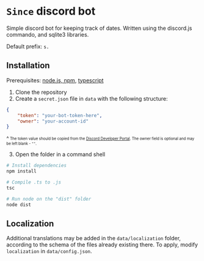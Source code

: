 # `Since` discord bot

Simple discord bot for keeping track of dates.
Written using the discord.js commando, and sqlite3 libraries.

Default prefix: `s.`

## Installation

Prerequisites: [node.js, npm](https://nodejs.org/), [typescript](https://www.npmjs.com/package/typescript)

1. Clone the repository
2. Create a `secret.json` file in `data` with the following structure:
```json
{
	"token": "your-bot-token-here",
	"owner": "your-account-id"
}
```
^<sub><sup> The token value should be copied from the [Discord Developer Portal](https://discord.com/developers/). The owner field is optional and may be left blank - `""`.
</sub></sup>

3. Open the folder in a command shell
```sh
# Install dependencies
npm install

# Compile .ts to .js
tsc

# Run node on the "dist" folder
node dist
```

## Localization
Additional translations may be added in the `data/localization` folder, according to the schema of the files already existing there.
To apply, modify `localization` in `data/config.json`.
